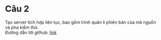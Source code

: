 # Câu 2
Tạo server tích hợp liên tục, bao gồm trình quản lí phiên bản của mã nguồn và pha kiểm thử. <br/>
Đường dẫn tới github: [link](https://github.com/trungdinh2k/server)